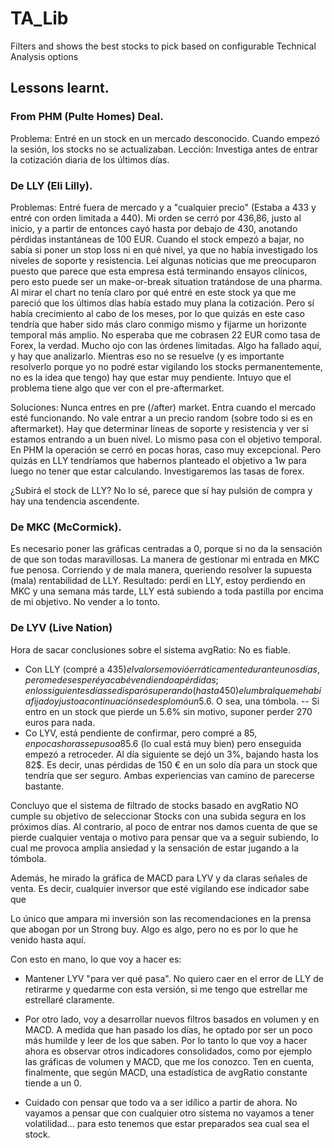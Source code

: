 # TA_Lib
Filters and shows the best stocks to pick based on configurable Technical Analysis options

## Lessons learnt.

### From PHM (Pulte Homes) Deal.

Problema: Entré en un stock en un mercado desconocido. Cuando empezó la sesión, los stocks no se actualizaban.
Lección: Investiga antes de entrar la cotización diaria de los últimos días.

### De LLY (Eli Lilly).

Problemas:
Entré fuera de mercado y a "cualquier precio" (Estaba a 433 y entré con orden limitada a 440). 
Mi orden se cerró por 436,86, justo al inicio, y a partir de entonces cayó hasta por debajo de 430, anotando pérdidas instantáneas de 100 EUR.
Cuando el stock empezó a bajar, no sabía si poner un stop loss ni en qué nivel, ya que no había investigado los niveles de soporte y resistencia.
Leí algunas noticias que me preocuparon puesto que parece que esta empresa está terminando ensayos clínicos, pero esto puede ser un make-or-break situation tratándose de una pharma.
Al mirar el chart no tenía claro por qué entré en este stock ya que me pareció que los últimos días había estado muy plana la cotización. Pero sí había crecimiento al cabo de los meses, por lo que quizás en este caso tendría que haber sido más claro conmigo mismo y fijarme un horizonte temporal más amplio.
No esperaba que me cobrasen 22 EUR como tasa de Forex, la verdad.
Mucho ojo con las órdenes limitadas. Algo ha fallado aquí, y hay que analizarlo. Mientras eso no se resuelve (y es importante resolverlo porque yo no podré estar vigilando los stocks permanentemente, no es la idea que tengo) hay que estar muy pendiente. Intuyo que el problema tiene algo que ver con el pre-aftermarket.


Soluciones:
Nunca entres en pre (/after) market. Entra cuando el mercado esté funcionando.
No vale entrar a un precio random (sobre todo si es en aftermarket). Hay que determinar líneas de soporte y resistencia y ver si estamos entrando a un buen nivel.
Lo mismo pasa con el objetivo temporal. En PHM la operación se cerró en pocas horas, caso muy excepcional. Pero quizás en LLY tendríamos que habernos planteado el objetivo a 1w para luego no tener que estar calculando.
Investigaremos las tasas de forex.

¿Subirá el stock de LLY? No lo sé, parece que sí hay pulsión de compra y hay una tendencia ascendente.

### De MKC (McCormick).

Es necesario poner las gráficas centradas a 0, porque si no da la sensación de que son todas maravillosas.
La manera de gestionar mi entrada en MKC fue penosa. Corriendo y de mala manera, queriendo resolver la supuesta (mala) rentabilidad de LLY. Resultado: perdí en LLY, estoy perdiendo en MKC y una semana más tarde, LLY está subiendo a toda pastilla por encima de mi objetivo. No vender a lo tonto.

### De LYV (Live Nation)

Hora de sacar conclusiones sobre el sistema avgRatio: No es fiable.

- Con LLY (compré a 435$) el valor se movió erráticamente durante unos días, pero me desesperé y acabé vendiendo a pérdidas; en los siguientes días se disparó superando (hasta 450) el umbral que me había fijado y justo a continuación se desplomó un 5.6% hasta 425$. O sea, una tómbola. -- Si entro en un stock que pierde un 5.6% sin motivo, suponer perder 270 euros para nada.
- Co LYV, está pendiente de confirmar, pero compré a 85$, en pocas horas se puso a 85.6$ (lo cual está muy bien) pero enseguida empezó a retroceder. Al día siguiente se dejó un 3%, bajando hasta los 82$. Es decir, unas pérdidas de 150 € en un solo día para un stock que tendría que ser seguro. Ambas experiencias van camino de parecerse bastante. 

Concluyo que el sistema de filtrado de stocks basado en avgRatio NO cumple su objetivo de seleccionar Stocks con una subida segura en los próximos días. Al contrario, al poco de entrar nos damos cuenta de que se pierde cualquier ventaja o motivo para pensar que va a seguir subiendo, lo cual me provoca amplia ansiedad y la sensación de estar jugando a la tómbola.

Además, he mirado la gráfica de MACD para LYV y da claras señales de venta. Es decir, cualquier inversor que esté vigilando ese indicador sabe que 

Lo único que ampara mi inversión son las recomendaciones en la prensa que abogan por un Strong buy. Algo es algo, pero no es por lo que he venido hasta aquí.

Con esto en mano, lo que voy a hacer es:
- Mantener LYV "para ver qué pasa". No quiero caer en el error de LLY de retirarme y quedarme con esta versión, si me tengo que estrellar me estrellaré claramente.

- Por otro lado, voy a desarrollar nuevos filtros basados en volumen y en MACD. A medida que han pasado los días, he optado por ser un poco más humilde y leer de los que saben. Por lo tanto lo que voy a hacer ahora es observar otros indicadores consolidados, como por ejemplo las gráficas de volumen y MACD, que me los conozco.
Ten en cuenta, finalmente, que según MACD, una estadística de avgRatio constante tiende a un 0.

- Cuidado con pensar que todo va a ser idílico a partir de ahora. No vayamos a pensar que con cualquier otro sistema no vayamos a tener volatilidad... para esto tenemos que estar preparados sea cual sea el stock.
